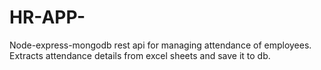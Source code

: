 # HR-APP-

Node-express-mongodb rest api for managing attendance of employees.
Extracts attendance details from excel sheets and save it to db.
